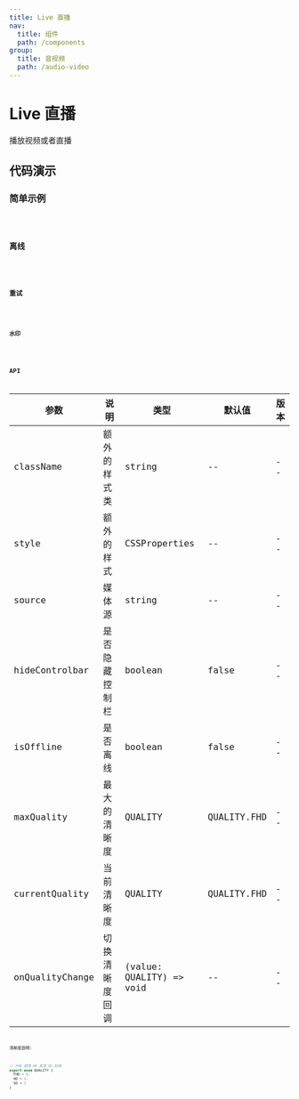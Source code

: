```yaml
---
title: Live 直播
nav:
  title: 组件
  path: /components
group:
  title: 音视频
  path: /audio-video
---
```


# Live 直播

播放视频或者直播

## 代码演示

### 简单示例

<code src="./demo/live.tsx" />

### 离线

<code src="./demo/offline.tsx" />

### 重试

<code src="./demo/retry.tsx" />

### 水印

<code src="./demo/demo-04.tsx" />

## API

| 参数            | 说明           | 类型                     | 默认值      | 版本 |
| --------------- | -------------- | ------------------------ | ----------- | ---- |
| className       | 额外的样式类   | string                   | --          | --   |
| style           | 额外的样式     | CSSProperties            | --          | --   |
| source          | 媒体源         | string                   | --          | --   |
| hideControlbar  | 是否隐藏控制栏 | boolean                  | false       | --   |
| isOffline       | 是否离线       | boolean                  | false       | --   |
| maxQuality      | 最大的清晰度   | QUALITY                  | QUALITY.FHD | --   |
| currentQuality  | 当前清晰度     | QUALITY                  | QUALITY.FHD | --   |
| onQualityChange | 切换清晰度回调 | (value: QUALITY) => void | --          | --   |

清晰度説明:

```ts
// FHD 超清 HD 高清 SD 标请
export enum QUALITY {
  FHD = 0,
  HD = 1,
  SD = 2
}
```

